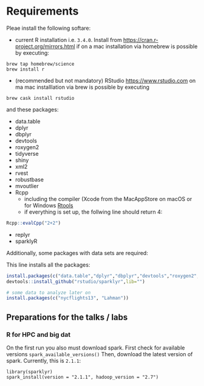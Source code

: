 # Requirements
Pleae install the following softare:
 * current R installation i.e. `3.4.0`. Install from https://cran.r-project.org/mirrors.html if on a mac installation via homebrew is possible by executing:
 ```
 brew tap homebrew/science
 brew install r
 ```
 * (recommended but not mandatory) RStudio https://www.rstudio.com on ma mac installlation via brew is possible by executing
 ```
 brew cask install rstudio
 ```
and these packages:
 * data.table
 * dplyr
 * dbplyr
 * devtools
 * roxygen2
 * tidyverse
 * shiny
 * xml2 
 * rvest
 * robustbase
 * mvoutlier
 * Rcpp
   * including the compiler (Xcode from the MacAppStore on macOS or for Windows [Rtools](https://cran.r-project.org/bin/windows/Rtools)
   * if everything is set up, the follwing line should return 4:
```r
Rcpp::evalCpp("2+2")
```
 * replyr
 * sparklyR
 
 Additionally, some packages with data sets are required:
 
 
This line installs all the packages:
```r
install.packages(c("data.table","dplyr","dbplyr","devtools","roxygen2","tidyverse","shiny","xml2","rvest","robustbase","mvoutlier","Rcpp", "replyr"))
devtools::install_github("rstudio/sparklyr",lib="")

# some data to analyze later on
install.packages(c("nycflights13", "Lahman"))
```

## Preparations for the talks / labs
### R for HPC and big dat
On the first run you also must download spark. First check for available versions 
```spark_available_versions()```
Then, download the latest version of spark. Currently, this is `2.1.1`:
```
library(sparklyr)
spark_install(version = "2.1.1", hadoop_version = "2.7")
```
